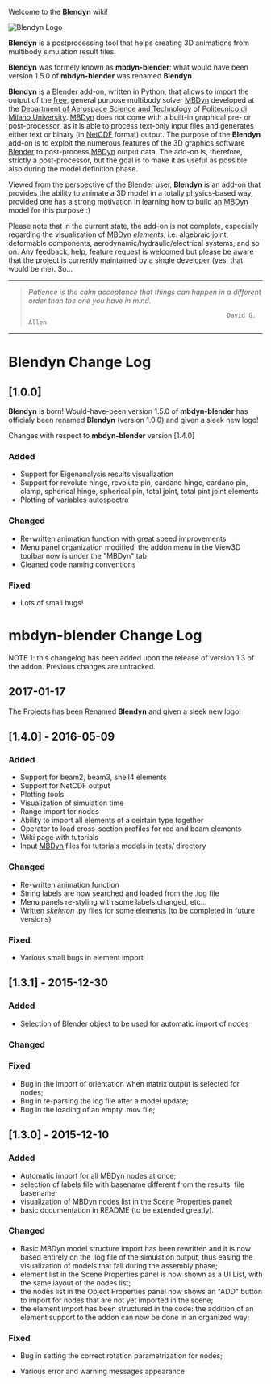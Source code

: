 Welcome to the **Blendyn** wiki!  

![Blendyn Logo](https://raw.githubusercontent.com/wiki/zanoni-mbdyn/blendyn/images/blendyn_logo_subtitle_big.png)

**Blendyn** is a postprocessing tool that helps creating 3D animations from 
multibody simulation result files.

**Blendyn** was formely known as **mbdyn-blender**: what would have been 
version 1.5.0 of **mbdyn-blender** was renamed **Blendyn**.

**Blendyn** is a [Blender][1] add-on, written in
Python, that allows to import the output of the
[free](http://www.gnu.org/philosophy/free-sw.html), general purpose multibody solver
[MBDyn][2] developed at the [Department of Aerospace Science and Technology](http://www.aero.polimi.it/) of [Politecnico di Milano
University](http://www.polimi.it/). [MBDyn][2] does not
come with a built-in graphical pre- or post-processor, as it is able to process
text-only input files and generates either text or binary (in
[NetCDF](http://www.unidata.ucar.edu/software/netcdf/) format) output. The
purpose of the **Blendyn** add-on is to exploit the numerous features of
the 3D graphics software [Blender][1] to post-process
[MBDyn][2] output data. The add-on is, therefore, strictly
a post-processor, but the goal is to make it as useful as possible also during
the model definition phase.

Viewed from the perspective of the [Blender][1] user, **Blendyn** is an add-on
that provides the ability to animate a 3D model in a totally physics-based way,
provided one has a strong motivation in learning how to build an [MBDyn][2]
model for this purpose :)

Please note that in the current state, the add-on is not complete,
especially regarding the visualization of [MBDyn][2]
*elements*, i.e. algebraic joint, deformable components,
aerodynamic/hydraulic/electrical systems, and so on. Any feedback, help, feature
request is welcomed but please be aware that the project is currently maintained
by a single developer (yes, that would be me). So...

---
> *Patience is the calm acceptance that things can happen in a different order
> than the one you have in mind.*
>
>                                                            David G. Allen
---

# **Blendyn** Change Log

## [1.0.0]
**Blendyn** is born! Would-have-been version 1.5.0 of **mbdyn-blender** has officialy been
renamed **Blendyn** (version 1.0.0) and given a sleek new logo!

Changes with respect to **mbdyn-blender** version [1.4.0]

### Added
- Support for Eigenanalysis results visualization
- Support for revolute hinge, revolute pin, cardano hinge, cardano pin, clamp,
  spherical hinge, spherical pin, total joint, total pint joint elements
- Plotting of variables autospectra

### Changed
- Re-written animation function with great speed improvements
- Menu panel organization modified: the addon menu in the View3D toolbar now is
  under the "MBDyn" tab
- Cleaned code naming conventions

### Fixed
- Lots of small bugs!

# **mbdyn-blender** Change Log
NOTE 1: this changelog has been added upon the release of version 1.3
	of the addon. Previous changes are untracked.

## 2017-01-17
The Projects has been Renamed **Blendyn** and given a sleek new logo!

## [1.4.0] - 2016-05-09

### Added
- Support for beam2, beam3, shell4 elements
- Support for NetCDF output
- Plotting tools
- Visualization of simulation time
- Range import for nodes
- Ability to import all elements of a ceirtain type together
- Operator to load cross-section profiles for rod and beam elements
- Wiki page with tutorials
- Input [MBDyn](https://www.mbdyn.org) files for tutorials models in tests/ directory

### Changed
- Re-written animation function
- String labels are now searched and loaded from the .log file
- Menu panels re-styling with some labels changed, etc...
- Written *skeleton* .py files for some elements 
  (to be completed in future versions)

### Fixed
- Various small bugs in element import

## [1.3.1] - 2015-12-30

### Added
- Selection of Blender object to be used for automatic import of nodes

### Changed

### Fixed
- Bug in the import of orientation when matrix output is selected for
  nodes;
- Bug in re-parsing the log file after a model update;
- Bug in the loading of an empty .mov file;

## [1.3.0] - 2015-12-10

### Added
- Automatic import for all MBDyn nodes at once;
- selection of labels file with basename different from the results'
  file basename;
- visualization of MBDyn nodes list in the Scene Properties panel;
- basic documentation in README (to be extended greatly).

### Changed
- Basic MBDyn model structure import has been rewritten and it is 
  now based entirely on the .log file of the simulation output, thus
  easing the visualization of models that fail during the assembly 
  phase;
- element list in the Scene Properties panel is now shown as a UI 
  List, with the same layout of the nodes list;
- the nodes list in the Object Properties panel now shows an "ADD"
  button to import for nodes that are not yet imported in the scene;
- the element import has been structured in the code: the addition
  of an element support to the addon can now be done in an organized
  way;

### Fixed
- Bug in setting the correct rotation parametrization for nodes;
- Various error and warning messages appearance


  [1]: https://www.blender.org/
  [2]: https://www.mbdyn.org/
  [logo]: images/blendyn_logo_subtitle_big.png "Blendyn: power MBDyn with blender graphics; power blender with MBDyn physics!"

